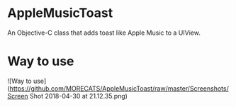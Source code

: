 # AppleMusicToast
An Objective-C class that adds toast like Apple Music to a UIView.

# Way to use
![Way to use](https://github.com/MORECATS/AppleMusicToast/raw/master/Screenshots/Screen Shot 2018-04-30 at 21.12.35.png)
